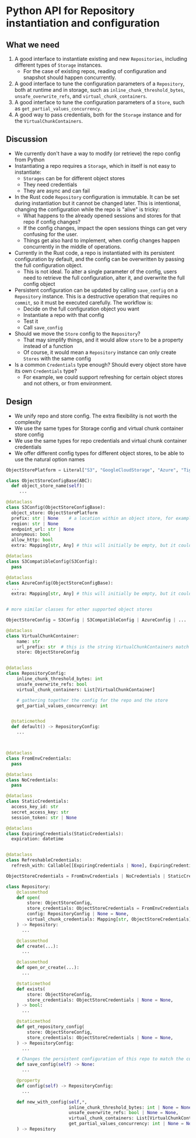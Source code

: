 # Python API for Repository instantiation and configuration

## What we need

1. A good interface to instantiate existing and new `Repositories`, including different types of `Storage` instances.
    * For the case of existing repos, reading of configuration and snapshot should happen concurrently.
1. A good interface to tune the configuration parameters of a `Repository`, both at runtime and in storage, such as `inline_chunk_threshold_bytes`, `unsafe_overwrite_refs`, and `virtual_chunk_containers`.
1. A good interface to tune the configuration parameters of a `Store`, such as `get_partial_values_concurrency`.
1. A good way to pass credentials, both for the `Storage` instance and for the `VirtualChunkContainers`.

## Discussion

* We currently don't have a way to modify (or retrieve) the repo config from Python
* Instantiating a repo requires a `Storage`, which in itself is not easy to instantiate:
  * `Storages` can be for different object stores
  * They need credentials
  * They are async and can fail
* In the Rust code `Repository` configuration is immutable. It can be set during instantiation but it cannot be changed later. This is intentional, changing the configuration while the repo is "alive" is tricky:
  * What happens to the already opened sessions and stores for that repo if config changes?
  * If the config changes, impact the open sessions things can get very confusing for the user.
  * Things get also hard to implement, when config changes happen concurrently in the middle of operations.
* Currently in the Rust code, a repo is instantiated with its persistent configuration by default, and the config can be overwritten by passing the full configuration object.
  * This is not ideal. To alter a single parameter of the config, users need to retrieve the full configuration, alter it, and overwrite the full config object
* Persistent configuration can be updated by calling `save_config` on a `Repository` instance. This is a destructive operation that requires no `commit`, so it must be executed carefully. The workflow is:
  * Decide on the full configuration object you want
  * Instantiate a repo with that config
  * Test it
  * Call `save_config`
* Should we move the `Store` config to the `Repository`?
  * That may simplify things, and it would allow `store` to be a property instead of a function
  * Of course, it would mean a `Repository` instance can only create `Stores` with the same config
* Is a common `Credentials` type enough? Should every object store have its own `Credentials` type?
  * For example, we could support refreshing for certain object stores and not others, or from environment.

## Design

* We unify repo and store config. The extra flexibility is not worth the complexity
* We use the same types for Storage config and virtual chunk container store config
* We use the same types for repo credentials and virtual chunk container credentials
* We offer different config types for different object stores, to be able to use the natural option names

```python
ObjectStorePlatform = Literal["S3", "GoogleCloudStorage", "Azure", "Tigris", "S3Compatible", "LocalFileSystem", "InMemory"]

class ObjectStoreConfigBase(ABC):
  def object_store_name(self):
     ...

@dataclass
class S3Config(ObjectStoreConfigBase):
  object_store: ObjectStorePlatform
  prefix: str | None    # a location within an object store, for example, a bucket name + path
  region: str | None
  endpoint_url: str | None
  anonymous: bool
  allow_http: bool
  extra: Mapping[str, Any] # this will initially be empty, but it could in the future include fine tuning parameters

@dataclass
class S3CompatibleConfig(S3Config):
  pass

@dataclass
class AzureConfig(ObjectStoreConfigBase):
  ...
  extra: Mapping[str, Any] # this will initially be empty, but it could in the future include fine tuning parameters


# more similar classes for other supported object stores

ObjectStoreConfig = S3Config | S3CompatibleConfig | AzureConfig | ...

@dataclass
class VirtualChunkContainer:
    name: str
    url_prefix: str  # this is the string VirtualChunkContainers match against the chunk location url
    store: ObjectStoreConfig


@dataclass
class RepositoryConfig:
    inline_chunk_threshold_bytes: int
    unsafe_overwrite_refs: bool
    virtual_chunk_containers: List[VirtualChunkContainer]

    # gathering together the config for the repo and the store
    get_partial_values_concurrency: int


  @staticmethod
  def default() -> RepositoryConfig:
    ...



@dataclass
class FromEnvCredentials:
  pass

@dataclass
class NoCredentials:
  pass

@dataclass
class StaticCredentials:
  access_key_id: str
  secret_access_key: str
  session_token: str | None

@dataclass
class ExpiringCredentials(StaticCredentials):
  expiration: datetime


@dataclass
class RefreshableCredentials:
  refresh_with: Callable[[ExpiringCredentials | None], ExpiringCredentials]

ObjectStoreCredentials = FromEnvCredentials | NoCredentials | StaticCredentials | RefreshableCredentials

class Repository:
    @classmethod
    def open(
        store: ObjectStoreConfig,
        store_credentials: ObjectStoreCredentials = FromEnvCredentials,
        config: RepositoryConfig | None = None,
        virtual_chunk_credentials: Mapping[str, ObjectStoreCredentials] | None = None
    ) -> Repository:
      ...

    @classmethod
    def create(...):
      ...

    @classmethod
    def open_or_create(...):
      ...

    @staticmethod
    def exists(
        store: ObjectStoreConfig,
        store_credentials: ObjectStoreCredentials | None = None,
    ) -> bool:
      ...

    @staticmethod
    def get_repository_config(
        store: ObjectStoreConfig,
        store_credentials: ObjectStoreCredentials | None = None,
    ) -> RepositoryConfig:
      ...

    # Changes the persistent configuration of this repo to match the current runtime config
    def save_config(self) -> None:
      ...

    @property
    def config(self) -> RepositoryConfig:
      ...

    def new_with_config(self,*, 
                        inline_chunk_threshold_bytes: int | None = None,
                        unsafe_overwrite_refs: bool | None = None,
                        virtual_chunk_containers: List[VirtualChunkContainer] | None = None,
                        get_partial_values_concurrency: int | None = None,
    ) -> Repository
```
